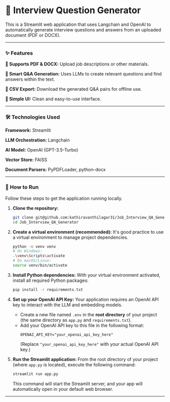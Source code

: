# 🤖 Interview Question Generator
This is a Streamlit web application that uses Langchain and OpenAI to automatically generate interview questions and answers from an uploaded document (PDF or DOCX).

---

### ✨ Features
**📄 Supports PDF & DOCX:** Upload job descriptions or other materials.

**🧠 Smart Q&A Generation:** Uses LLMs to create relevant questions and find answers within the text.

**💾 CSV Export:** Download the generated Q&A pairs for offline use.

**🎨 Simple UI:** Clean and easy-to-use interface.

---

### 🛠️ Technologies Used
**Framework:** Streamlit

**LLM Orchestration:** Langchain

**AI Model:** OpenAI (GPT-3.5-Turbo)

**Vector Store:** FAISS

**Document Parsers:** PyPDFLoader, python-docx

---

### 🚀 How to Run
Follow these steps to get the application running locally.

1.  **Clone the repository:**
    ```bash
    git clone git@github.com:kathiravanthilagar31/Job_Interview_QA_Generator.git
    cd Job_Interview_QA_Generator
    ```

2.  **Create a virtual environment (recommended):**
    It's good practice to use a virtual environment to manage project dependencies.
    ```bash
    python -m venv venv
    # On Windows:
    .\venv\Scripts\activate
    # On macOS/Linux:
    source venv/bin/activate
    ```

3.  **Install Python dependencies:**
    With your virtual environment activated, install all required Python packages:
    ```bash
    pip install -r requirements.txt
    ```
    
4.  **Set up your OpenAI API Key:**
    Your application requires an OpenAI API key to interact with the LLM and embedding models.
    * Create a new file named `.env` in the **root directory** of your project (the same directory as `app.py` and `requirements.txt`).
    * Add your OpenAI API key to this file in the following format:
        ```
        OPENAI_API_KEY="your_openai_api_key_here"
        ```
        (Replace `"your_openai_api_key_here"` with your actual OpenAI API key.)

5.  **Run the Streamlit application:**
    From the root directory of your project (where `app.py` is located), execute the following command:
    ```bash
    streamlit run app.py
    ```
    This command will start the Streamlit server, and your app will automatically open in your default web browser.

---
